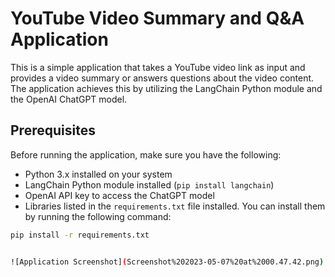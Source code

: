 # YouTube Video Summary and Q&A Application

This is a simple application that takes a YouTube video link as input and provides a video summary or answers questions about the video content. The application achieves this by utilizing the LangChain Python module and the OpenAI ChatGPT model. 

## Prerequisites

Before running the application, make sure you have the following:

- Python 3.x installed on your system
- LangChain Python module installed (`pip install langchain`)
- OpenAI API key to access the ChatGPT model
- Libraries listed in the `requirements.txt` file installed. You can install them by running the following command:

```bash
pip install -r requirements.txt


![Application Screenshot](Screenshot%202023-05-07%20at%2000.47.42.png)
